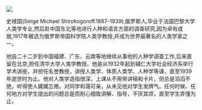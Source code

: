 ![](https://s2.loli.net/2022/08/14/RNJeArzC71B5Zgu.png)

史禄国(Serge Michael Shirokogoroff.1887-1939),俄罗斯人,毕业于法国巴黎大学人类学专业,然后赴中国东北等地进行人种和语言方面的调查研究,因为卓有成就,1917年被选为俄罗斯帝国科学院人类学教授,并成为世界最著名的人类学家之一。

他自二十二岁到中国福建、广东、云南等地继续从事他的人种学调查工作,后来直留在北京,担任清华大学人类学教授。他是从1932年起到辅仁大学社会经济系举行学术讲座，并担任名誉教授，讲授人类学、体质人类学、人种学等课，直至1939年逝世时为止。他对人类学造指很深，上课从不用带讲稿和卡片，但总是滔滔不绝，听得使人娓娓忘倦。对同学和蔼可亲，从未见他对学生发牌气。任何时候、任何地方对学生提出的问题总是而耐心细致讲解、指导，不厌其烦，直至学生弄懂为止。